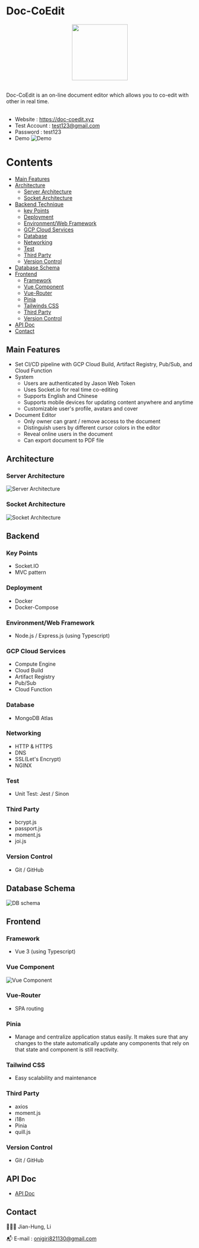 # Doc-CoEdit

<p style="text-align:center">
    <img src="./logo.png" style="width:150px">
</P>

<br/>
Doc-CoEdit is an on-line document editor which allows you to co-edit with other in real time.
<br/>
<br/>

- Website : https://doc-coedit.xyz
- Test Account : test123@gmail.com
- Password : test123
- Demo
  ![Demo](./Demo.gif)

# Contents

- [Main Features](#main-features)
- [Architecture](#architecture)
  - [Server Architecture](#server-architecture)
  - [Socket Architecture](#socket-architecture)
- [Backend Technique](#backend)
  - [key Points](#key-points)
  - [Deployment](#deployment)
  - [Environment/Web Framework](#environmentweb-framework)
  - [GCP Cloud Services](#gcp-cloud-services)
  - [Database](#database)
  - [Networking](#networking)
  - [Test](#test)
  - [Third Party](#third-party)
  - [Version Control](#version-control)
- [Database Schema](#database-schema)
- [Frontend](#frontend)
  - [Framework](#framework)
  - [Vue Component](#vue-component)
  - [Vue-Router](#vue-router)
  - [Pinia](#pinia)
  - [Tailwinds CSS](#tailwind-css)
  - [Third Party](#third-party-1)
  - [Version Control](#version-control-1)
- [API Doc](#api-doc)
- [Contact](#contact)

## Main Features

- Set CI/CD pipeline with GCP Cloud Build, Artifact Registry, Pub/Sub, and Cloud Function
- System
  - Users are authenticated by Jason Web Token
  - Uses Socket.io for real time co-editing
  - Supports English and Chinese
  - Supports mobile devices for updating content anywhere and anytime
  - Customizable user's profile, avatars and cover
- Document Editor
  - Only owner can grant / remove access to the document
  - Distinguish users by different cursor colors in the editor
  - Reveal online users in the document
  - Can export document to PDF file

## Architecture

### Server Architecture

![Server Architecture](./Server%20Architecture.png)

### Socket Architecture

![Socket Architecture](./Socket%20Architecture.png)

## Backend

### Key Points

- Socket.IO
- MVC pattern

### Deployment

- Docker
- Docker-Compose

### Environment/Web Framework

- Node.js / Express.js (using Typescript)

### GCP Cloud Services

- Compute Engine
- Cloud Build
- Artifact Registry
- Pub/Sub
- Cloud Function

### Database

- MongoDB Atlas

### Networking

- HTTP & HTTPS
- DNS
- SSL(Let's Encrypt)
- NGINX

### Test

- Unit Test: Jest / Sinon

### Third Party

- bcrypt.js
- passport.js
- moment.js
- joi.js

### Version Control

- Git / GitHub

## Database Schema

![DB schema](./Database%20Schema.png)

## Frontend

### Framework

- Vue 3 (using Typescript)

### Vue Component

![Vue Component](./VueComponent.png)

### Vue-Router

- SPA routing

### Pinia

- Manage and centralize application status easily. It makes sure that any changes to the state automatically update any components that rely on that state and component is still reactivity.

### Tailwind CSS

- Easy scalability and maintenance

### Third Party

- axios
- moment.js
- i18n
- Pinia
- quill.js

### Version Control

- Git / GitHub

## API Doc

- [API Doc](https://app.swaggerhub.com/apis-docs/jerryli-ffe/doc-coedit/1.0.0#)

## Contact

👨🏻‍💻 Jian-Hung, Li
<br/>

📬 E-mail : onigiri821130@gmail.com
